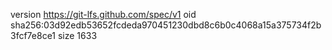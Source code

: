 version https://git-lfs.github.com/spec/v1
oid sha256:03d92edb53652fcdeda970451230dbd8c6b0c4068a15a375734f2b3fcf7e8ce1
size 1633
